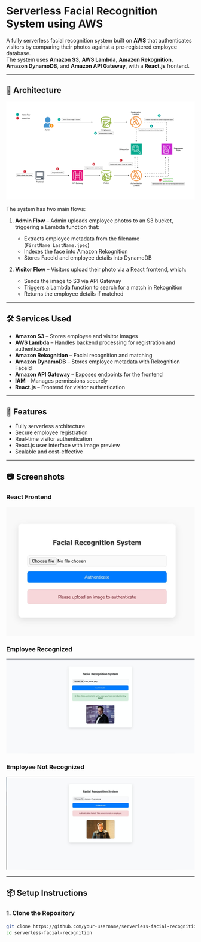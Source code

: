 # Serverless Facial Recognition System using AWS

A fully serverless facial recognition system built on **AWS** that authenticates visitors by comparing their photos against a pre-registered employee database.  
The system uses **Amazon S3**, **AWS Lambda**, **Amazon Rekognition**, **Amazon DynamoDB**, and **Amazon API Gateway**, with a **React.js** frontend.

---

## 📌 Architecture

![Architecture Diagram Placeholder](./images/face-recognition-aws.drawio.png)

The system has two main flows:

1. **Admin Flow** – Admin uploads employee photos to an S3 bucket, triggering a Lambda function that:
   - Extracts employee metadata from the filename (`FirstName_LastName.jpeg`)
   - Indexes the face into Amazon Rekognition
   - Stores FaceId and employee details into DynamoDB

2. **Visitor Flow** – Visitors upload their photo via a React frontend, which:
   - Sends the image to S3 via API Gateway
   - Triggers a Lambda function to search for a match in Rekognition
   - Returns the employee details if matched

---

## 🛠 Services Used

- **Amazon S3** – Stores employee and visitor images  
- **AWS Lambda** – Handles backend processing for registration and authentication  
- **Amazon Rekognition** – Facial recognition and matching  
- **Amazon DynamoDB** – Stores employee metadata with Rekognition FaceId  
- **Amazon API Gateway** – Exposes endpoints for the frontend  
- **IAM** – Manages permissions securely  
- **React.js** – Frontend for visitor authentication

---

## 🚀 Features

- Fully serverless architecture
- Secure employee registration
- Real-time visitor authentication
- React.js user interface with image preview
- Scalable and cost-effective

---

## 📷 Screenshots


### React Frontend
![React Frontend Placeholder](./images/frontend.jpeg)

### Employee Recognized
![Employee Recognized Placeholder](./images/recognized.jpeg)

### Employee Not Recognized
![Employee Not Recognized Placeholder](./images/not-recognized.jpeg)

---

## 📦 Setup Instructions

### 1. Clone the Repository
```bash
git clone https://github.com/your-username/serverless-facial-recognition.git
cd serverless-facial-recognition
